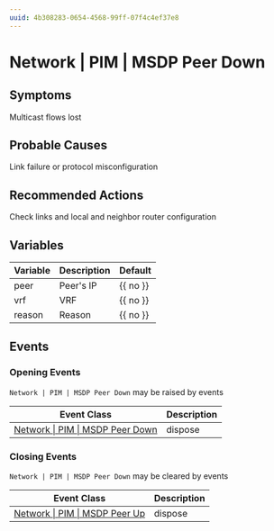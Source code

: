 ```yaml
---
uuid: 4b308283-0654-4568-99ff-07f4c4ef37e8
---
```

# Network | PIM | MSDP Peer Down

## Symptoms

Multicast flows lost

## Probable Causes

Link failure or protocol misconfiguration

## Recommended Actions

Check links and local and neighbor router configuration

## Variables

Variable | Description | Default
--- | --- | ---
peer | Peer's IP | {{ no }}
vrf | VRF | {{ no }}
reason | Reason | {{ no }}

## Events

### Opening Events
`Network | PIM | MSDP Peer Down` may be raised by events

Event Class | Description
--- | ---
[Network \| PIM \| MSDP Peer Down](../../../event-classes/network/pim/msdp-peer-down.md) | dispose

### Closing Events
`Network | PIM | MSDP Peer Down` may be cleared by events

Event Class | Description
--- | ---
[Network \| PIM \| MSDP Peer Up](../../../event-classes/network/pim/msdp-peer-up.md) | dispose

